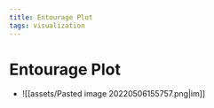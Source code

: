 ```yaml
---
title: Entourage Plot
tags: visualization
---
```


# Entourage Plot
- ![[assets/Pasted image 20220506155757.png|im]]


































































































